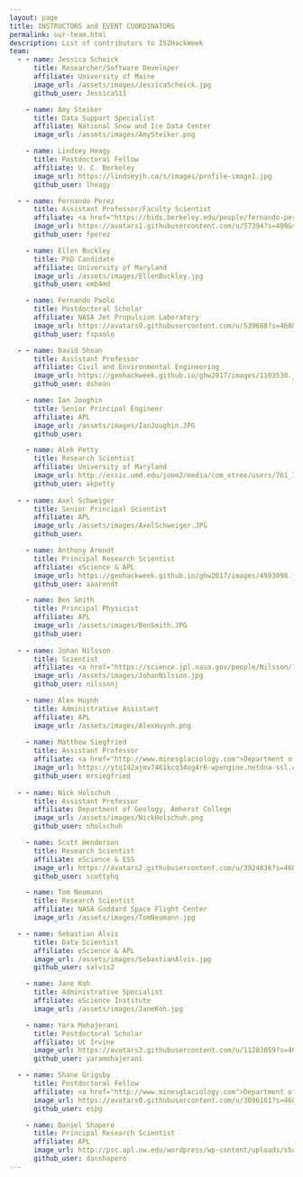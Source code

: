 ```yaml
---
layout: page
title: INSTRUCTORS and EVENT COORDINATORS
permalink: our-team.html
description: List of contributors to IS2HackWeek
team:
  - - name: Jessica Scheick
      title: Researcher/Software Developer
      affiliate: University of Maine
      image_url: /assets/images/JessicaScheick.jpg
      github_user: JessicaS11

    - name: Amy Steiker
      title: Data Support Specialist 
      affiliate: National Snow and Ice Data Center 
      image_url: /assets/images/AmySteiker.png

    - name: Lindsey Heagy
      title: Postdoctoral Fellow
      affiliate: U. C. Berkeley
      image_url: https://lindseyjh.ca/s/images/profile-image1.jpg
      github_user: lheagy  

  - - name: Fernando Perez
      title: Assistant Professor/Faculty Scientist
      affiliate: <a href="https://bids.berkeley.edu/people/fernando-perez">Department of Statistics, UC Berkeley</a>
      image_url: https://avatars1.githubusercontent.com/u/57394?s=400&v=4
      github_user: fperez

    - name: Ellen Buckley
      title: PhD Candidate
      affiliate: University of Maryland
      image_url: /assets/images/EllenBuckley.jpg
      github_user: emb4md

    - name: Fernando Paolo
      title: Postdoctoral Scholar 
      affiliate: NASA Jet Propulsion Laboratory 
      image_url: https://avatars0.githubusercontent.com/u/539688?s=460&v=4
      github_user: fspaolo

  - - name: David Shean
      title: Assistant Professor
      affiliate: Civil and Environmental Engineering
      image_url: https://geohackweek.github.io/ghw2017/images/1103530.jpg
      github_user: dshean

    - name: Ian Joughin
      title: Senior Principal Engineer
      affiliate: APL
      image_url: /assets/images/IanJoughin.JPG
      github_user: 

    - name: Alek Petty 
      title: Research Scientist 
      affiliate: University of Maryland 
      image_url: http://essic.umd.edu/joom2/media/com_etree/users/761_1.jpeg
      github_user: akpetty
      
  - - name: Axel Schweiger
      title: Senior Principal Scientist
      affiliate: APL
      image_url: /assets/images/AxelSchweiger.JPG
      github_user: 

    - name: Anthony Arendt
      title: Principal Research Scientist
      affiliate: eScience & APL
      image_url: https://geohackweek.github.io/ghw2017/images/4993098.jpeg
      github_user: aaarendt

    - name: Ben Smith
      title: Principal Physicist
      affiliate: APL
      image_url: /assets/images/BenSmith.JPG
      github_user: 
    
  - - name: Johan Nilsson
      title: Scientist
      affiliate: <a href="https://science.jpl.nasa.gov/people/Nilsson/">Jet Propulsion Laboratory, NASA</a>
      image_url: /assets/images/JohanNilsson.jpg
      github_user: nilssonj

    - name: Alex Huynh
      title: Administrative Assistant 
      affiliate: APL 
      image_url: /assets/images/AlexHuynh.png
      
    - name: Matthew Siegfried
      title: Assistant Professor
      affiliate: <a href="http://www.minesglaciology.com">Department of Geophysics, Colorado School of Mines</a>
      image_url: https://ytq142ajmv7461kcq34og4r6-wpengine.netdna-ssl.com/wp-content/uploads/sites/30/2018/10/siegfried-1.jpg
      github_user: mrsiegfried
     
  - - name: Nick Holschuh
      title: Assistant Professor
      affiliate: Department of Geology, Amherst College
      image_url: /assets/images/NickHolschuh.png
      github_user: nholschuh   

    - name: Scott Henderson
      title: Research Scientist
      affiliate: eScience & ESS
      image_url: https://avatars2.githubusercontent.com/u/3924836?s=460&v=4
      github_user: scottyhq

    - name: Tom Neumann
      title: Research Scientist 
      affiliate: NASA Goddard Space Flight Center 
      image_url: /assets/images/TomNeumann.jpg

  - - name: Sebastian Alvis
      title: Data Scientist 
      affiliate: eScience & APL
      image_url: /assets/images/SebastianAlvis.jpg
      github_user: salvis2

    - name: Jane Koh
      title: Administrative Specialist
      affiliate: eScience Institute
      image_url: /assets/images/JaneKoh.jpg

    - name: Yara Mohajerani
      title: Postdoctoral Scholar
      affiliate: UC Irvine
      image_url: https://avatars3.githubusercontent.com/u/11203059?s=400&u=90006c5295ed2d1514c0ee9411bafcc0459474fb&v=4
      github_user: yaramohajerani

  - - name: Shane Grigsby
      title: Postdoctoral Fellow
      affiliate: <a href="http://www.minesglaciology.com">Department of Geophysics, Colorado School of Mines</a>
      image_url: https://avatars0.githubusercontent.com/u/3896161?s=460&u=3e2701e177fd286fcd853cb4d1cb727e80b1aabc&v=4
      github_user: espg

    - name: Daniel Shapero
      title: Principal Research Scientist
      affiliate: APL
      image_url: http://psc.apl.uw.edu/wordpress/wp-content/uploads/shapero/200423%20-%20Shapero%20Profile%20picture.jpg
      github_user: danshapero
---
```

